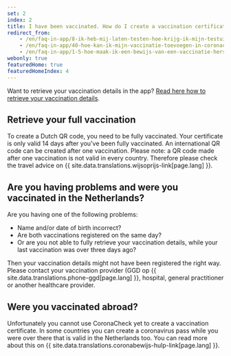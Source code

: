 ```yaml
---
set: 2
index: 2
title: I have been vaccinated. How do I create a vaccination certificate?
redirect_from: 
    - /en/faq-in-app/8-ik-heb-mij-laten-testen-hoe-krijg-ik-mijn-testuitslag
    - /en/faq-in-app/40-hoe-kan-ik-mijn-vaccinatie-toevoegen-in-coronacheck
    - /en/faq-in-app/1-5-hoe-maak-ik-een-bewijs-van-een-vaccinatie-herstel-of-testuitslag
webonly: true
featuredHome: true
featuredHomeIndex: 4
---
```

Want to retrieve your vaccination details in the app? [Read here how to retrieve your vaccination details](/en/faq-in-app/1-1-hoe-werkt-de-coronacheck-app). 

## Retrieve your full vaccination
To create a Dutch QR code, you need to be fully vaccinated. Your certificate is only valid 14 days after you've been fully vaccinated. An international QR code can be created after one vaccination. Please note: a QR code made after one vaccination is not valid in every country. Therefore please check the travel advice on {{ site.data.translations.wijsoprijs-link[page.lang] }}.

## Are you having problems and were you vaccinated in the Netherlands?

Are you having one of the following problems:

- Name and/or date of birth incorrect?
- Are both vaccinations registered on the same day?
- Or are you not able to fully retrieve your vaccination details, while your last vaccination was over three days ago?

Then your vaccination details might not have been registered the right way. Please contact your vaccination provider  (GGD op {{ site.data.translations.phone-ggd[page.lang] }}, hospital, general practitioner or another healthcare provider.

## Were you vaccinated abroad?
Unfortunately you cannot use CoronaCheck yet to create a vaccination certificate. In some countries you can create a coronavirus pass while you were over there that is valid in the Netherlands too. You can read more about this on {{ site.data.translations.coronabewijs-hulp-link[page.lang] }}.
